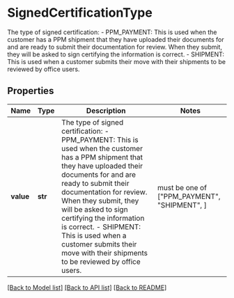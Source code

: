 # SignedCertificationType

The type of signed certification:   - PPM_PAYMENT: This is used when the customer has a PPM shipment that they have uploaded their documents for and are       ready to submit their documentation for review. When they submit, they will be asked to sign certifying the       information is correct.   - SHIPMENT: This is used when a customer submits their move with their shipments to be reviewed by office users. 

## Properties
Name | Type | Description | Notes
------------ | ------------- | ------------- | -------------
**value** | **str** | The type of signed certification:   - PPM_PAYMENT: This is used when the customer has a PPM shipment that they have uploaded their documents for and are       ready to submit their documentation for review. When they submit, they will be asked to sign certifying the       information is correct.   - SHIPMENT: This is used when a customer submits their move with their shipments to be reviewed by office users.  |  must be one of ["PPM_PAYMENT", "SHIPMENT", ]

[[Back to Model list]](../README.md#documentation-for-models) [[Back to API list]](../README.md#documentation-for-api-endpoints) [[Back to README]](../README.md)


